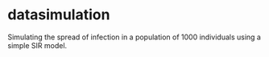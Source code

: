 # datasimulation
Simulating the spread of infection in a population of 1000 individuals using a simple SIR model.
